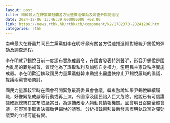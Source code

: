 ```yaml
---
layout: post
title: 南韓最大在野黨黨魁籲各方從速推進彈劾及調查尹錫悅進程
date: 2024-12-06 13:46:39.000000000 +08:00
link: https://news.rthk.hk/rthk/ch/component/k2/1782373-20241206.htm
categories: rthk
---
```


南韓最大在野黨共同民主黨黨魁李在明呼籲有關各方從速推進針對總統尹錫悅的彈劾及調查進程。

李在明就尹錫悅日前一度頒布實施戒嚴令，在國會發表特別聲明，形容尹錫悅是國內亂局的罪魁禍首，質疑他為了謀取私利及加強自身權力，濫用民主憲政秩序實施戒嚴。李在明歡迎執政國民力量黨黨魁韓東勳提出需盡快停止尹錫悅履職的倡議，提議兩黨會晤商討。

國民力量黨較早時在國會召開緊急最高委員會會議，韓東勲說如果尹錫悅繼續履職，好像緊急戒嚴等行動或再上演，令國家及國民陷入巨大危險。他說已有可信證據確認總統在宣布戒嚴當日，為逮捕政治人物動員情報機關。國會明日召開全體會議，在野黨爭取表決彈劾尹錫悅的議案。分析指韓東勲最新發言表明執政黨對彈劾議案的立場可能有變。
